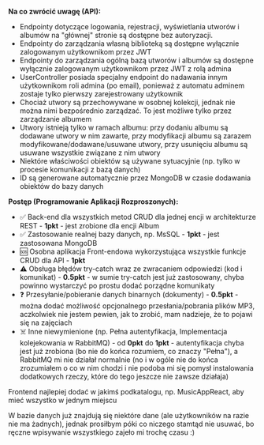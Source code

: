__Na co zwrócić uwagę (API):__
- Endpointy dotyczące logowania, rejestracji, wyświetlania utworów i albumów na "głównej" stronie są dostępne bez autoryzacji.
- Endpointy do zarządzania własną biblioteką są dostępne wyłącznie zalogowanym użytkownikom przez JWT
- Endpointy do zarządzania ogólną bazą utworów i albumów są dostępne wyłącznie zalogowanym użytkownikom przez JWT z rolą admina
- UserController posiada specjalny endpoint do nadawania innym użytkownikom roli admina (po email), ponieważ z automatu adminem zostaje tylko pierwszy zarejestrowany użytkownik
- Chociaż utwory są przechowywane w osobnej kolekcji, jednak nie można nimi bezpośrednio zarządzać. To jest możliwe tylko przez zarządzanie albumem
- Utwory istnieją tylko w ramach albumu: przy dodaniu albumu są dodawane utwory w nim zawarte, przy modyfikacji albumu są zarazem modyfikowane/dodawane/usuwane utwory, przy usunięciu albumu są usuwane wszystkie związane z nim utwory
- Niektóre właściwości obiektów są używane sytuacyjnie (np. tylko w procesie komunikacji z bazą danych)
- ID są generowane automatycznie przez MongoDB w czasie dodawania obiektów do bazy danych

__Postęp (Programowanie Aplikacji Rozproszonych):__
- ✅ Back-end dla wszystkich metod CRUD dla jednej encji w architekturze REST - __1pkt__ - jest zrobione dla encji Album
- ✅ Zastosowanie realnej bazy danych, np. MsSQL - __1pkt__ - jest zastosowana MongoDB
- 🆘 Osobna aplikacja Front-endowa wykorzystująca wszystkie funkcje CRUD dla API - __1pkt__
- ⚠️ Obsługa błędów try-catch wraz ze zwracaniem odpowiedzi (kod i komunikat) - __0.5pkt__ - w sumie try-catch jest już zastosowany, chyba powinno wystarczyć po prostu dodać porządne komunikaty
- ❓ Przesyłanie/pobieranie danych binarnych (dokumenty) - __0.5pkt__ - można dodać możliwość opcjonalnego przesłania/pobrania plików MP3, aczkolwiek nie jestem pewien, jak to zrobić, mam nadzieje, że to pojawi się na zajęciach
- ☠️ Inne niewymienione (np. Pełna autentyfikacja, Implementacja kolejekowania w RabbitMQ) - od __0pkt__ do __1pkt__ - autentyfikacja chyba jest już zrobiona (bo nie do końca rozumiem, co znaczy "Pełna"), a RabbitMQ mi nie działał normalnie (no i w ogóle nie do końca zrozumiałem o co w nim chodzi i nie podoba mi się pomysł instalowania dodatkowych rzeczy, które do tego jeszcze nie zawsze działaja)

Frontend najlepiej dodać w jakimś podkatalogu, np. MusicAppReact, aby mieć wszystko w jednym miejscu

W bazie danych już znajdują się niektóre dane (ale użytkowników na razie nie ma żadnych), jednak prosiłbym póki co niczego stamtąd nie usuwać, bo ręczne wpisywanie wszystkiego zajeło mi trochę czasu :)
